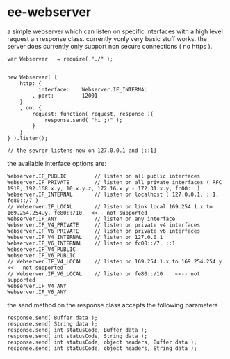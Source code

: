 # ee-webserver

a simple webserver which can listen on specific interfaces with a high level request an response class. currently vonly very basic stuff works. the server does currently only support non secure connections ( no https ).



	var Webserver 	= require( "./" );


	new Webserver( {
		http: {
			  interface: 	Webserver.IF_INTERNAL
			, port:  		12001
		}
		, on: {
			request: function( request, response ){
				response.send( "hi ;)" );
			}
		}
	} ).listen();

	// the sevrer listens now on 127.0.0.1 and [::1]


the available interface options are:

	Webserver.IF_PUBLIC			// listen on all public interfaces
	Webserver.IF_PRIVATE		// listen on all private interfaces ( RFC 1918, 192.168.x.y, 10.x.y.z, 172.16.x.y - 172.31.x.y, fc00:: )
	Webserver.IF_INTERNAL 		// listen on localhost ( 127.0.0.1, ::1, fe80::/7 )
	// Webserver.IF_LOCAL 		// listen on link local 169.254.1.x to 169.254.254.y, fe80::/10   <<-- not supported
	Webserver.IF_ANY			// listen on any interface
	Webserver.IF_V4_PRIVATE		// listen on private v4 interfaces
	Webserver.IF_V6_PRIVATE 	// listen on private v6 interfaces
	Webserver.IF_V4_INTERNAL 	// listen on 127.0.0.1
	Webserver.IF_V6_INTERNAL 	// listen on fc00::/7, ::1
	Webserver.IF_V4_PUBLIC
	Webserver.IF_V6_PUBLIC
	// Webserver.IF_V4_LOCAL 	// listen on 169.254.1.x to 169.254.254.y    <<-- not supported
	// Webserver.IF_V6_LOCAL 	// listen on fe80::/10    <<-- not supported
	Webserver.IF_V4_ANY
	Webserver.IF_V6_ANY


the send method on the response class accepts the following parameters
	
	response.send( Buffer data );
	response.send( String data );
	response.send( int statusCode, Buffer data );
	response.send( int statusCode, String data );
	response.send( int statusCode, object headers, Buffer data );
	response.send( int statusCode, object headers, String data );